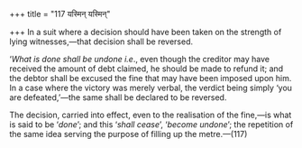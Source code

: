 +++
title = "117 यस्मिन् यस्मिन्"

+++
In a suit where a decision should have been taken on the strength of
lying witnesses,—that decision shall be reversed.

‘*What is done shall be undone i.e*., even though the creditor may have
received the amount of debt claimed, he should be made to refund it; and
the debtor shall be excused the fine that may have been imposed upon
him. In a case where the victory was merely verbal, the verdict being
simply ‘you are defeated,’—the same shall be declared to be reversed.

The decision, carried into effect, even to the realisation of the
fine,—is what is said to be ‘*done*’; and this ‘*shall cease*’, ‘*become
undone*’; the repetition of the same idea serving the purpose of filling
up the metre.—(117)


